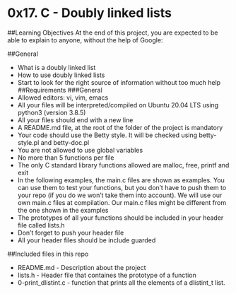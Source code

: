 # 0x17. C - Doubly linked lists
##Learning Objectives
At the end of this project, you are expected to be able to explain to anyone, without the help of Google:

##General
- What is a doubly linked list
- How to use doubly linked lists
- Start to look for the right source of information without too much help
##Requirements
###General
- Allowed editors: vi, vim, emacs
- All your files will be interpreted/compiled on Ubuntu 20.04 LTS using python3 (version 3.8.5)
- All your files should end with a new line
- A README.md file, at the root of the folder of the project is mandatory
- Your code should use the Betty style. It will be checked using betty-style.pl and betty-doc.pl
- You are not allowed to use global variables
- No more than 5 functions per file
- The only C standard library functions allowed are malloc, free, printf and exit
- In the following examples, the main.c files are shown as examples. You can use them to test your functions, but you don’t have to push them to your repo (if you do we won’t take them into account). We will use our own main.c files at compilation. Our main.c files might be different from the one shown in the examples
- The prototypes of all your functions should be included in your header file called lists.h
- Don’t forget to push your header file
- All your header files should be include guarded

##Included files in this repo
- README.md - Description about the project
- lists.h - Header file that containes the prototype of a function
- 0-print_dlistint.c - function that prints all the elements of a dlistint_t list.

